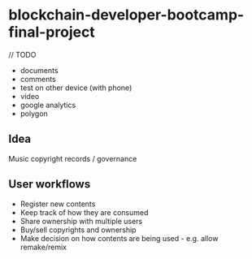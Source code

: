 # blockchain-developer-bootcamp-final-project

// TODO

- documents
- comments
- test on other device (with phone)
- video
- google analytics
- polygon

## Idea

Music copyright records / governance

## User workflows

- Register new contents
- Keep track of how they are consumed
- Share ownership with multiple users
- Buy/sell copyrights and ownership
- Make decision on how contents are being used - e.g. allow remake/remix
